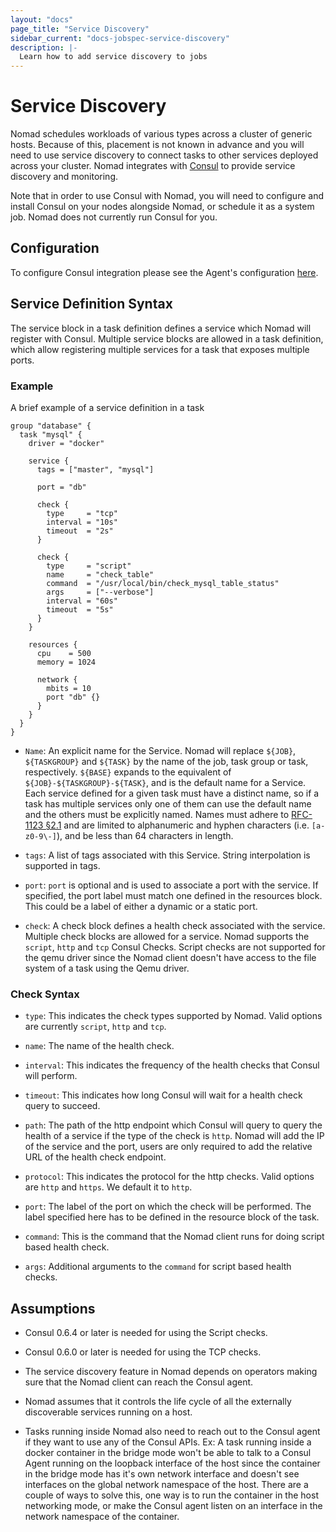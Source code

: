 ```yaml
---
layout: "docs"
page_title: "Service Discovery"
sidebar_current: "docs-jobspec-service-discovery"
description: |-
  Learn how to add service discovery to jobs
---
```


# Service Discovery

Nomad schedules workloads of various types across a cluster of generic hosts.
Because of this, placement is not known in advance and you will need to use
service discovery to connect tasks to other services deployed across your
cluster. Nomad integrates with [Consul](https://www.consul.io) to provide
service discovery and monitoring.

Note that in order to use Consul with Nomad, you will need to configure and
install Consul on your nodes alongside Nomad, or schedule it as a system job.
Nomad does not currently run Consul for you.

## Configuration

To configure Consul integration please see the Agent's configuration
[here](/docs/agent/config.html#consul_options).

## Service Definition Syntax

The service block in a task definition defines a service which Nomad will
register with Consul. Multiple service blocks are allowed in a task definition,
which allow registering multiple services for a task that exposes multiple
ports.

### Example

A brief example of a service definition in a task

```hcl
group "database" {
  task "mysql" {
    driver = "docker"

    service {
      tags = ["master", "mysql"]

      port = "db"

      check {
        type     = "tcp"
        interval = "10s"
        timeout  = "2s"
      }

      check {
        type     = "script"
        name     = "check_table"
        command  = "/usr/local/bin/check_mysql_table_status"
        args     = ["--verbose"]
        interval = "60s"
        timeout  = "5s"
      }
    }

    resources {
      cpu    = 500
      memory = 1024

      network {
        mbits = 10
        port "db" {}
      }
    }
  }
}
```

* `Name`: An explicit name for the Service. Nomad will replace `${JOB}`,
  `${TASKGROUP}` and `${TASK}` by the name of the job, task group or task,
  respectively. `${BASE}` expands to the equivalent of
  `${JOB}-${TASKGROUP}-${TASK}`, and is the default name for a Service.
  Each service defined for a given task must have a distinct name, so if
  a task has multiple services only one of them can use the default name
  and the others must be explicitly named. Names must adhere to
  [RFC-1123 §2.1](https://tools.ietf.org/html/rfc1123#section-2) and are
  limited to alphanumeric and hyphen characters (i.e. `[a-z0-9\-]`), and be
  less than 64 characters in length.

* `tags`: A list of tags associated with this Service. String interpolation is
  supported in tags.

* `port`: `port` is optional and is used to associate a port with the service.
  If specified, the port label must match one defined in the resources block.
  This could be a label of either a dynamic or a static port.

* `check`: A check block defines a health check associated with the service.
  Multiple check blocks are allowed for a service. Nomad supports the `script`,
  `http` and `tcp` Consul Checks. Script checks are not supported for the qemu
  driver since the Nomad client doesn't have access to the file system of a
  task using the Qemu driver.

### Check Syntax

* `type`: This indicates the check types supported by Nomad. Valid options are
  currently `script`, `http` and `tcp`.

* `name`: The name of the health check.

* `interval`: This indicates the frequency of the health checks that Consul will
  perform.

* `timeout`: This indicates how long Consul will wait for a health check query
  to succeed.

* `path`: The path of the http endpoint which Consul will query to query the
  health of a service if the type of the check is `http`. Nomad will add the IP
  of the service and the port, users are only required to add the relative URL
  of the health check endpoint.

* `protocol`: This indicates the protocol for the http checks. Valid options
  are `http` and `https`. We default it to `http`.

* `port`: The label of the port on which the check will be performed. The label
  specified here has to be defined in the resource block of the task.

* `command`: This is the command that the Nomad client runs for doing script based
  health check.

* `args`: Additional arguments to the `command` for script based health checks.

## Assumptions

* Consul 0.6.4 or later is needed for using the Script checks.

* Consul 0.6.0 or later is needed for using the TCP checks.

* The service discovery feature in Nomad depends on operators making sure that
  the Nomad client can reach the Consul agent.

* Nomad assumes that it controls the life cycle of all the externally
  discoverable services running on a host.

* Tasks running inside Nomad also need to reach out to the Consul agent if
  they want to use any of the Consul APIs. Ex: A task running inside a docker
  container in the bridge mode won't be able to talk to a Consul Agent running
  on the loopback interface of the host since the container in the bridge mode
  has it's own network interface and doesn't see interfaces on the global
  network namespace of the host. There are a couple of ways to solve this, one
  way is to run the container in the host networking mode, or make the Consul
  agent listen on an interface in the network namespace of the container.
